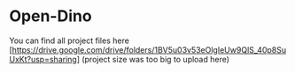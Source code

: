 # Open-Dino
You can find all project files here [https://drive.google.com/drive/folders/1BV5u03v53eOlgIeUw9QlS_40p8SuUxKt?usp=sharing] (project size was too big to upload here)
